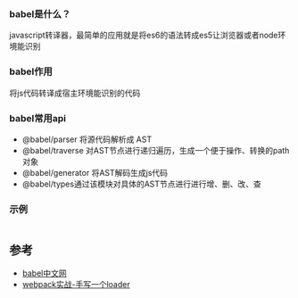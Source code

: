 
### babel是什么？
javascript转译器，最简单的应用就是将es6的语法转成es5让浏览器或者node环境能识别

### babel作用
将js代码转译成宿主环境能识别的代码

### babel常用api
- @babel/parser 将源代码解析成 AST
- @babel/traverse 对AST节点进行递归遍历，生成一个便于操作、转换的path对象
- @babel/generator 将AST解码生成js代码
- @babel/types通过该模块对具体的AST节点进行进行增、删、改、查

### 示例
```

```

## 参考
- [babel中文网](https://www.babeljs.cn/)
- [webpack实战-手写一个loader](https://zhuanlan.zhihu.com/p/102729238)